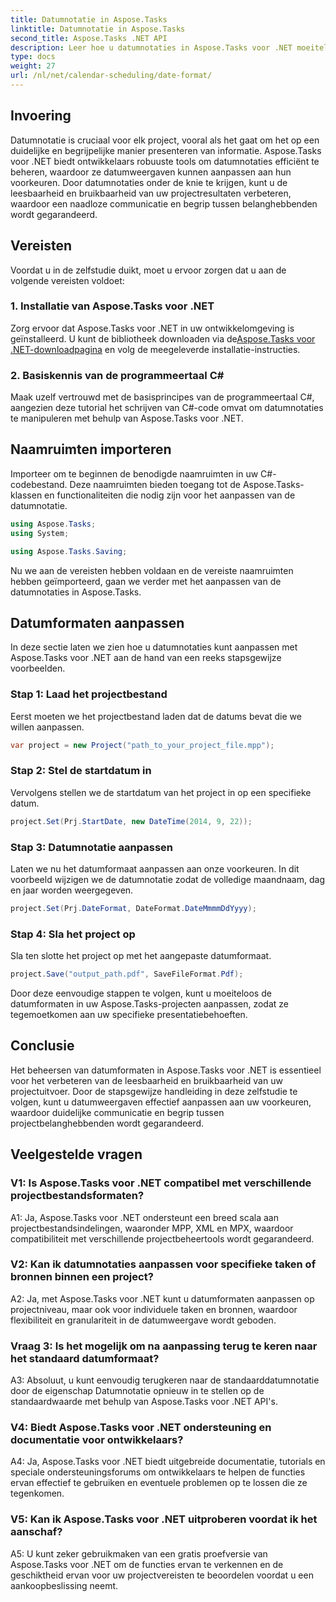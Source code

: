 ```yaml
---
title: Datumnotatie in Aspose.Tasks
linktitle: Datumnotatie in Aspose.Tasks
second_title: Aspose.Tasks .NET API
description: Leer hoe u datumnotaties in Aspose.Tasks voor .NET moeiteloos kunt aanpassen met deze uitgebreide stapsgewijze zelfstudie.
type: docs
weight: 27
url: /nl/net/calendar-scheduling/date-format/
---
```

## Invoering

Datumnotatie is cruciaal voor elk project, vooral als het gaat om het op een duidelijke en begrijpelijke manier presenteren van informatie. Aspose.Tasks voor .NET biedt ontwikkelaars robuuste tools om datumnotaties efficiënt te beheren, waardoor ze datumweergaven kunnen aanpassen aan hun voorkeuren. Door datumnotaties onder de knie te krijgen, kunt u de leesbaarheid en bruikbaarheid van uw projectresultaten verbeteren, waardoor een naadloze communicatie en begrip tussen belanghebbenden wordt gegarandeerd.

## Vereisten

Voordat u in de zelfstudie duikt, moet u ervoor zorgen dat u aan de volgende vereisten voldoet:

### 1. Installatie van Aspose.Tasks voor .NET

 Zorg ervoor dat Aspose.Tasks voor .NET in uw ontwikkelomgeving is geïnstalleerd. U kunt de bibliotheek downloaden via de[Aspose.Tasks voor .NET-downloadpagina](https://releases.aspose.com/tasks/net/) en volg de meegeleverde installatie-instructies.

### 2. Basiskennis van de programmeertaal C#

Maak uzelf vertrouwd met de basisprincipes van de programmeertaal C#, aangezien deze tutorial het schrijven van C#-code omvat om datumnotaties te manipuleren met behulp van Aspose.Tasks voor .NET.

## Naamruimten importeren

Importeer om te beginnen de benodigde naamruimten in uw C#-codebestand. Deze naamruimten bieden toegang tot de Aspose.Tasks-klassen en functionaliteiten die nodig zijn voor het aanpassen van de datumnotatie.

```csharp
using Aspose.Tasks;
using System;

using Aspose.Tasks.Saving;

```

Nu we aan de vereisten hebben voldaan en de vereiste naamruimten hebben geïmporteerd, gaan we verder met het aanpassen van de datumnotaties in Aspose.Tasks.

## Datumformaten aanpassen

In deze sectie laten we zien hoe u datumnotaties kunt aanpassen met Aspose.Tasks voor .NET aan de hand van een reeks stapsgewijze voorbeelden.

### Stap 1: Laad het projectbestand

Eerst moeten we het projectbestand laden dat de datums bevat die we willen aanpassen.

```csharp
var project = new Project("path_to_your_project_file.mpp");
```

### Stap 2: Stel de startdatum in

Vervolgens stellen we de startdatum van het project in op een specifieke datum.

```csharp
project.Set(Prj.StartDate, new DateTime(2014, 9, 22));
```

### Stap 3: Datumnotatie aanpassen

Laten we nu het datumformaat aanpassen aan onze voorkeuren. In dit voorbeeld wijzigen we de datumnotatie zodat de volledige maandnaam, dag en jaar worden weergegeven.

```csharp
project.Set(Prj.DateFormat, DateFormat.DateMmmmDdYyyy);
```

### Stap 4: Sla het project op

Sla ten slotte het project op met het aangepaste datumformaat.

```csharp
project.Save("output_path.pdf", SaveFileFormat.Pdf);
```

Door deze eenvoudige stappen te volgen, kunt u moeiteloos de datumformaten in uw Aspose.Tasks-projecten aanpassen, zodat ze tegemoetkomen aan uw specifieke presentatiebehoeften.

## Conclusie

Het beheersen van datumformaten in Aspose.Tasks voor .NET is essentieel voor het verbeteren van de leesbaarheid en bruikbaarheid van uw projectuitvoer. Door de stapsgewijze handleiding in deze zelfstudie te volgen, kunt u datumweergaven effectief aanpassen aan uw voorkeuren, waardoor duidelijke communicatie en begrip tussen projectbelanghebbenden wordt gegarandeerd.

## Veelgestelde vragen

### V1: Is Aspose.Tasks voor .NET compatibel met verschillende projectbestandsformaten?

A1: Ja, Aspose.Tasks voor .NET ondersteunt een breed scala aan projectbestandsindelingen, waaronder MPP, XML en MPX, waardoor compatibiliteit met verschillende projectbeheertools wordt gegarandeerd.

### V2: Kan ik datumnotaties aanpassen voor specifieke taken of bronnen binnen een project?

A2: Ja, met Aspose.Tasks voor .NET kunt u datumformaten aanpassen op projectniveau, maar ook voor individuele taken en bronnen, waardoor flexibiliteit en granulariteit in de datumweergave wordt geboden.

### Vraag 3: Is het mogelijk om na aanpassing terug te keren naar het standaard datumformaat?

A3: Absoluut, u kunt eenvoudig terugkeren naar de standaarddatumnotatie door de eigenschap Datumnotatie opnieuw in te stellen op de standaardwaarde met behulp van Aspose.Tasks voor .NET API's.

### V4: Biedt Aspose.Tasks voor .NET ondersteuning en documentatie voor ontwikkelaars?

A4: Ja, Aspose.Tasks voor .NET biedt uitgebreide documentatie, tutorials en speciale ondersteuningsforums om ontwikkelaars te helpen de functies ervan effectief te gebruiken en eventuele problemen op te lossen die ze tegenkomen.

### V5: Kan ik Aspose.Tasks voor .NET uitproberen voordat ik het aanschaf?

A5: U kunt zeker gebruikmaken van een gratis proefversie van Aspose.Tasks voor .NET om de functies ervan te verkennen en de geschiktheid ervan voor uw projectvereisten te beoordelen voordat u een aankoopbeslissing neemt.